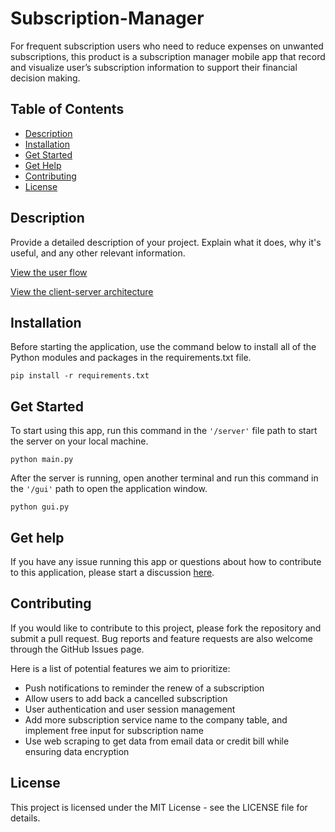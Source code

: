 # Subscription-Manager

For frequent subscription users who need to reduce expenses on unwanted subscriptions, this product is a subscription manager mobile app that record and visualize user’s subscription information to support their financial decision making.


## Table of Contents

- [Description](#description)
- [Installation](#installation)
- [Get Started](#usage)
- [Get Help](#help)
- [Contributing](#contributing)
- [License](#license)

## Description

Provide a detailed description of your project. Explain what it does, why it's useful, and any other relevant information.

[View the user flow](https://www.figma.com/file/ZgQPsUzPS0XyNXnGRyYaxm/User-Flow?type=whiteboard&node-id=0%3A1&t=LCeWiM7UPTUEN5xy-1)

[View the client-server architecture](https://www.figma.com/file/2eLzioNvs3th2WTc0WT56D/Architecture?type=whiteboard&node-id=0%3A1&t=BoYV9jU0Edu1hKtb-1)


## Installation

Before starting the application, use the command below to install all of the Python modules and packages in the requirements.txt file.

```
pip install -r requirements.txt
```  

## Get Started

To start using this app, run this command in the `'/server'` file path to start the server on your local machine.
```
python main.py
``` 

After the server is running, open another terminal and run this command in the `'/gui'` path to open the application window.

``` 
python gui.py
``` 


## Get help

If you have any issue running this app or questions about how to contribute to this application, please start a discussion [here](https://github.com/Zijing-Liu/Subscription-Manager/discussions/4).
 

## Contributing

If you would like to contribute to this project, please fork the repository and submit a pull request. Bug reports and feature requests are also welcome through the GitHub Issues page.

Here is a list of potential features we aim to prioritize: 

- Push notifications to reminder the renew of a subscription
- Allow users to add back a cancelled subscription
- User authentication and user session management
- Add more subscription service name to the company table, and implement free input for subscription name
- Use web scraping to get data from email data or credit bill while ensuring data encryption

## License

This project is licensed under the MIT License - see the LICENSE file for details.

